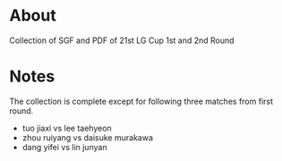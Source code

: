 # About

Collection of SGF and PDF of 21st LG Cup 1st and 2nd Round


# Notes
The collection is complete except for following three matches from first round.

- tuo jiaxi vs lee taehyeon
- zhou ruiyang vs daisuke murakawa
- dang yifei vs lin junyan

